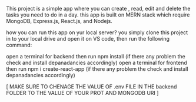 This project is a simple app where you  can create , read, edit and delete the tasks you need to do in a day. this app is built on MERN stack which require MongoDB, Express.js, React.js, and Nodejs.

how you can run this app on yur local server? you simply clone this project in to your local drive and open it on VS code, then run the following command:

open a terminal for backend then run npm install (if there any problem the check and install depanadancies accordingly) open a terminal for frontend then run npm i create-react-app (if there any problem the check and install depanadancies accordingly)

[ MAKE SURE TO CHENAGE THE VALUE OF .env FILE IN THE backend FOLDER TO THE VALUE OF YOUR PROT AND MONGODB URI ]
